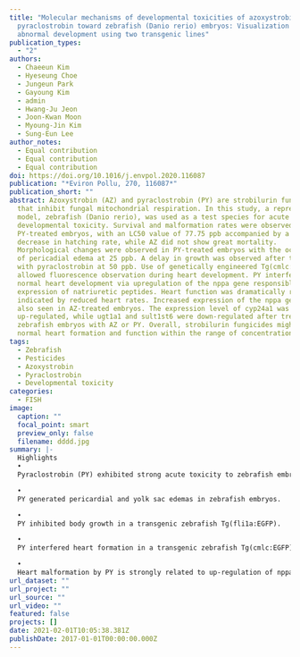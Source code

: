 ```yaml
---
title: "Molecular mechanisms of developmental toxicities of azoxystrobin and
  pyraclostrobin toward zebrafish (Danio rerio) embryos: Visualization of
  abnormal development using two transgenic lines"
publication_types:
  - "2"
authors:
  - Chaeeun Kim
  - Hyeseung Choe
  - Jungeun Park
  - Gayoung Kim
  - admin
  - Hwang-Ju Jeon
  - Joon-Kwan Moon
  - Myoung-Jin Kim
  - Sung-Eun Lee
author_notes:
  - Equal contribution
  - Equal contribution
  - Equal contribution
doi: https://doi.org/10.1016/j.envpol.2020.116087
publication: "*Eviron Pollu, 270, 116087*"
publication_short: ""
abstract: Azoxystrobin (AZ) and pyraclostrobin (PY) are strobilurin fungicides
  that inhibit fungal mitochondrial respiration. In this study, a representative
  model, zebrafish (Danio rerio), was used as a test species for acute and
  developmental toxicity. Survival and malformation rates were observed only
  PY-treated embryos, with an LC50 value of 77.75 ppb accompanied by a dramatic
  decrease in hatching rate, while AZ did not show great mortality.
  Morphological changes were observed in PY-treated embryos with the occurrence
  of pericadial edema at 25 ppb. A delay in growth was observed after treatment
  with pyraclostrobin at 50 ppb. Use of genetically engineered Tg(cmlc:EGFP)
  allowed fluorescence observation during heart development. PY interfered with
  normal heart development via upregulation of the nppa gene responsible for the
  expression of natriuretic peptides. Heart function was dramatically reduced as
  indicated by reduced heart rates. Increased expression of the nppa gene was
  also seen in AZ-treated embryos. The expression level of cyp24a1 was also
  up-regulated, while ugt1a1 and sult1st6 were down-regulated after treatment of
  zebrafish embryos with AZ or PY. Overall, strobilurin fungicides might inhibit
  normal heart formation and function within the range of concentrations tested.
tags:
  - Zebrafish
  - Pesticides
  - Azoxystrobin
  - Pyraclostrobin
  - Developmental toxicity
categories:
  - FISH
image:
  caption: ""
  focal_point: smart
  preview_only: false
  filename: dddd.jpg
summary: |-
  Highlights
  •
  Pyraclostrobin (PY) exhibited strong acute toxicity to zebrafish embryos.

  •
  PY generated pericardial and yolk sac edemas in zebrafish embryos.

  •
  PY inhibited body growth in a transgenic zebrafish Tg(fli1a:EGFP).

  •
  PY interfered heart formation in a transgenic zebrafish Tg(cmlc:EGFP).

  •
  Heart malformation by PY is strongly related to up-regulation of nppa gene.
url_dataset: ""
url_project: ""
url_source: ""
url_video: ""
featured: false
projects: []
date: 2021-02-01T10:05:38.381Z
publishDate: 2017-01-01T00:00:00.000Z
---
```

